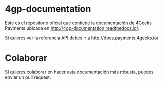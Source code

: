 # 4gp-documentation

Este es el repositorio oficial que contiene la documentación de 4Geeks Payments ubicada en http://4gp-documentation.readthedocs.io/.

Si quieres ver la referencia API debes ir a http://docs.payments.4geeks.io/


Colaborar
=========
Si quieres colaborar en hacer esta documentación más robusta, puedes enviar un pull request.
